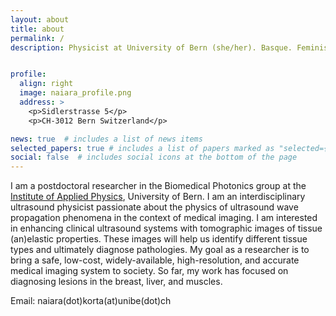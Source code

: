 ```yaml
---
layout: about
title: about
permalink: /
description: Physicist at University of Bern (she/her). Basque. Feminist. LGTBIQ+<br>


profile:
  align: right
  image: naiara_profile.png
  address: >
    <p>Sidlerstrasse 5</p>
    <p>CH-3012 Bern Switzerland</p>

news: true  # includes a list of news items
selected_papers: true # includes a list of papers marked as "selected={true}"
social: false  # includes social icons at the bottom of the page
---
```


I am a postdoctoral researcher in the Biomedical Photonics group at the [Institute of Applied Physics](https://www.iap.unibe.ch/), University of Bern. I am an interdisciplinary ultrasound physicist passionate about the physics of ultrasound wave propagation phenomena in the context of medical imaging. I am interested in enhancing clinical ultrasound systems with tomographic images of tissue (an)elastic properties. These images will help us identify different tissue types and ultimately diagnose pathologies. My goal as a researcher is to bring a safe, low-cost, widely-available, high-resolution, and accurate medical imaging system to society. So far, my work has focused on diagnosing lesions in the breast, liver, and muscles. 

Email: naiara(dot)korta(at)unibe(dot)ch
